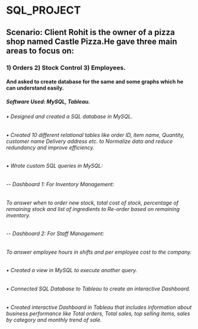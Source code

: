 # SQL_PROJECT
## Scenario: Client Rohit is the owner of a pizza shop named Castle Pizza.He gave three main areas to focus on: 
### 1) Orders 2) Stock Control 3) Employees.
#### And asked to create database for the same and some graphs which he can understand easily.
##### Software Used: MySQL, Tableau.
###### •	Designed and created a SQL database in MySQL.
###### • Created 10 different relational tables like order ID, item name, Quantity, customer name Delivery address etc. to Normalize data and  reduce redundancy and improve efficiency.
###### •	Wrote custom SQL queries in MySQL:
  ###### -- Dashboard 1: For Inventory Management: 
  ###### To answer when to order new stock, total cost of stock, percentage of  remaining stock and list of ingredients to Re-order based on remaining inventory.
  ###### -- Dashboard 2: For Staff Management:
  ###### To answer employee hours in shifts and per employee cost to the company.
###### • Created a view in MySQL to execute another query.
###### • Connected SQL Database to Tableau to create an interactive Dashboard.
###### • Created interactive Dashboard in Tableau that includes  information about business performance  like Total orders, Total sales, top selling items, sales by category and monthly trend of sale.
